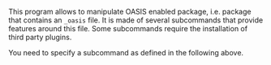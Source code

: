 This program allows to manipulate OASIS enabled package, i.e. package that
contains an `_oasis` file. It is made of several subcommands that provide
features around this file. Some subcommands require the installation of
third party plugins.

You need to specify a subcommand as defined in the following above.

